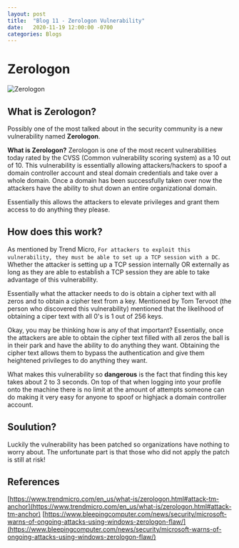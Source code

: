 ```yaml
---
layout: post
title:  "Blog 11 - Zerologon Vulnerability"
date:   2020-11-19 12:00:00 -0700
categories: Blogs
---
```

# Zerologon
![Zerologon](/cit480-blog/assets/blog-11-zero.png)
## What is Zerologon?
Possibly one of the most talked about in the security community is a new vulnerability named **Zerologon**. 

**What is Zerologon?** Zerologon is one of the most recent vulnerabilities today rated by the CVSS (Common vulnerability scoring system) as a 10 out of 10. This vulnerability is essentially allowing attackers/hackers to spoof a domain controller account and steal domain credentials and take over a whole domain. Once a domain has been successfully taken over now the attackers have the ability to shut down an entire organizational domain.

Essentially this allows the attackers to elevate privileges and grant them access to do anything they please.

## How does this work?
As mentioned by Trend Micro, `For attackers to exploit this vulnerability, they must be able to set up a TCP session with a DC`. Whether the attacker is setting up a TCP session internally OR externally as long as they are able to establish a TCP session they are able to take advantage of this vulnerability.

Essentially what the attacker needs to do is obtain a cipher text with all zeros and to obtain a cipher text from a key. Mentioned by Tom Tervoot (the person who discovered this vulnerability) mentioned that the likelihood of obtaining a ciper text with all 0's is 1 out of 256 keys.

Okay, you may be thinking how is any of that important? Essentially, once the attackers are able to obtain the cipher text filled with all zeros the ball is in their park and have the ability to do anything they want. Obtaining the cipher text allows them to bypass the authentication and give them heightened privileges to do anything they want.

What makes this vulnerability so **dangerous** is the fact that finding this key takes about 2 to 3 seconds. On top of that when logging into your profile onto the machine there is no limit at the amount of attempts someone can do making it very easy for anyone to spoof or highjack a domain controller account.

## Soulution?
Luckily the vulnerability has been patched so organizations have nothing to worry about. The unfortunate part is that those who did not apply the patch is still at risk!

## References 
[https://www.trendmicro.com/en_us/what-is/zerologon.html#attack-tm-anchor](https://www.trendmicro.com/en_us/what-is/zerologon.html#attack-tm-anchor)
[https://www.bleepingcomputer.com/news/security/microsoft-warns-of-ongoing-attacks-using-windows-zerologon-flaw/](https://www.bleepingcomputer.com/news/security/microsoft-warns-of-ongoing-attacks-using-windows-zerologon-flaw/)